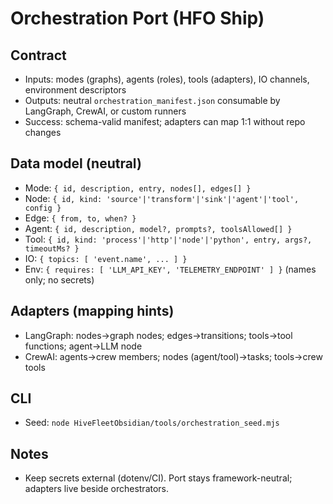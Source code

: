 # Orchestration Port (HFO Ship)

## Contract

- Inputs: modes (graphs), agents (roles), tools (adapters), IO channels, environment descriptors
- Outputs: neutral `orchestration_manifest.json` consumable by LangGraph, CrewAI, or custom runners
- Success: schema-valid manifest; adapters can map 1:1 without repo changes

## Data model (neutral)

- Mode: `{ id, description, entry, nodes[], edges[] }`
- Node: `{ id, kind: 'source'|'transform'|'sink'|'agent'|'tool', config }`
- Edge: `{ from, to, when? }`
- Agent: `{ id, description, model?, prompts?, toolsAllowed[] }`
- Tool: `{ id, kind: 'process'|'http'|'node'|'python', entry, args?, timeoutMs? }`
- IO: `{ topics: [ 'event.name', ... ] }`
- Env: `{ requires: [ 'LLM_API_KEY', 'TELEMETRY_ENDPOINT' ] }` (names only; no secrets)

## Adapters (mapping hints)

- LangGraph: nodes→graph nodes; edges→transitions; tools→tool functions; agent→LLM node
- CrewAI: agents→crew members; nodes (agent/tool)→tasks; tools→crew tools

## CLI

- Seed: `node HiveFleetObsidian/tools/orchestration_seed.mjs`

## Notes

- Keep secrets external (dotenv/CI). Port stays framework-neutral; adapters live beside orchestrators.
